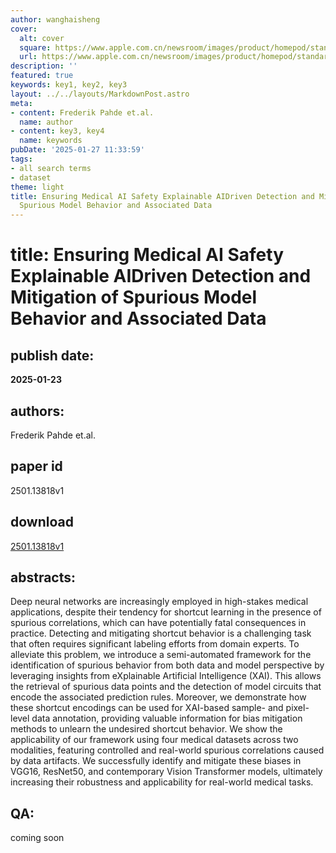 ```yaml
---
author: wanghaisheng
cover:
  alt: cover
  square: https://www.apple.com.cn/newsroom/images/product/homepod/standard/Apple-HomePod-hero-230118_big.jpg.large_2x.jpg
  url: https://www.apple.com.cn/newsroom/images/product/homepod/standard/Apple-HomePod-hero-230118_big.jpg.large_2x.jpg
description: ''
featured: true
keywords: key1, key2, key3
layout: ../../layouts/MarkdownPost.astro
meta:
- content: Frederik Pahde et.al.
  name: author
- content: key3, key4
  name: keywords
pubDate: '2025-01-27 11:33:59'
tags:
- all search terms
- dataset
theme: light
title: Ensuring Medical AI Safety Explainable AIDriven Detection and Mitigation of
  Spurious Model Behavior and Associated Data
---
```


# title: Ensuring Medical AI Safety Explainable AIDriven Detection and Mitigation of Spurious Model Behavior and Associated Data 
## publish date: 
**2025-01-23** 
## authors: 
  Frederik Pahde et.al. 
## paper id
2501.13818v1
## download
[2501.13818v1](http://arxiv.org/abs/2501.13818v1)
## abstracts:
Deep neural networks are increasingly employed in high-stakes medical applications, despite their tendency for shortcut learning in the presence of spurious correlations, which can have potentially fatal consequences in practice. Detecting and mitigating shortcut behavior is a challenging task that often requires significant labeling efforts from domain experts. To alleviate this problem, we introduce a semi-automated framework for the identification of spurious behavior from both data and model perspective by leveraging insights from eXplainable Artificial Intelligence (XAI). This allows the retrieval of spurious data points and the detection of model circuits that encode the associated prediction rules. Moreover, we demonstrate how these shortcut encodings can be used for XAI-based sample- and pixel-level data annotation, providing valuable information for bias mitigation methods to unlearn the undesired shortcut behavior. We show the applicability of our framework using four medical datasets across two modalities, featuring controlled and real-world spurious correlations caused by data artifacts. We successfully identify and mitigate these biases in VGG16, ResNet50, and contemporary Vision Transformer models, ultimately increasing their robustness and applicability for real-world medical tasks.
## QA:
coming soon
